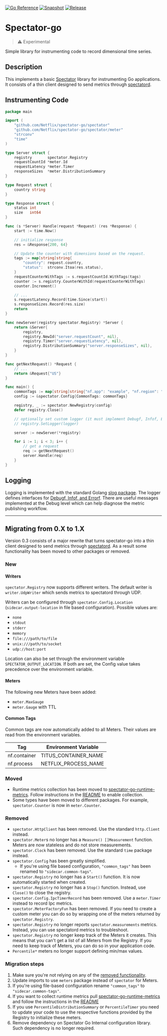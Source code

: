 [![Go Reference](https://pkg.go.dev/badge/github.com/Netflix/spectator-go.svg)](https://pkg.go.dev/github.com/Netflix/spectator-go)
[![Snapshot](https://github.com/Netflix/spectator-go/actions/workflows/snapshot.yml/badge.svg)](https://github.com/Netflix/spectator-go/actions/workflows/snapshot.yml)
[![Release](https://github.com/Netflix/spectator-go/actions/workflows/release.yml/badge.svg)](https://github.com/Netflix/spectator-go/actions/workflows/release.yml)

# Spectator-go

> :warning: Experimental

Simple library for instrumenting code to record dimensional time series.

## Description

This implements a basic [Spectator](https://github.com/Netflix/spectator) library for instrumenting Go applications.
It consists of a thin client designed to send metrics
through [spectatord](https://github.com/Netflix-Skunkworks/spectatord).

## Instrumenting Code

```go
package main

import (
	"github.com/Netflix/spectator-go/spectator"
	"github.com/Netflix/spectator-go/spectator/meter"
	"strconv"
	"time"
)

type Server struct {
	registry       spectator.Registry
	requestCountId *meter.Id
	requestLatency *meter.Timer
	responseSizes  *meter.DistributionSummary
}

type Request struct {
	country string
}

type Response struct {
	status int
	size   int64
}

func (s *Server) Handle(request *Request) (res *Response) {
	start := time.Now()

	// initialize response
	res = &Response{200, 64}

	// Update the counter with dimensions based on the request.
	tags := map[string]string{
		"country": request.country,
		"status":  strconv.Itoa(res.status),
	}
	requestCounterWithTags := s.requestCountId.WithTags(tags)
	counter := s.registry.CounterWithId(requestCounterWithTags)
	counter.Increment()

	// ...
	s.requestLatency.Record(time.Since(start))
	s.responseSizes.Record(res.size)
	return
}

func newServer(registry spectator.Registry) *Server {
	return &Server{
		registry,
		registry.NewId("server.requestCount", nil),
		registry.Timer("server.requestLatency", nil),
		registry.DistributionSummary("server.responseSizes", nil),
	}
}

func getNextRequest() *Request {
	// ...
	return &Request{"US"}
}

func main() {
	commonTags := map[string]string{"nf.app": "example", "nf.region": "us-west-1"}
	config := &spectator.Config{CommonTags: commonTags}

	registry, _ := spectator.NewRegistry(config)
	defer registry.Close()

	// optionally set custom logger (it must implement Debugf, Infof, Errorf)
	// registry.SetLogger(logger)

	server := newServer(*registry)

	for i := 1; i < 3; i++ {
		// get a request
		req := getNextRequest()
		server.Handle(req)
	}
}
```

## Logging

Logging is implemented with the standard Golang [slog package](https://pkg.go.dev/log/slog). The logger
defines interfaces for [Debugf, Infof, and Errorf](./spectator/logger/logger.go). There are useful messages
implemented at the Debug level which can help diagnose the metric publishing workflow.

---

## Migrating from 0.X to 1.X

Version 0.3 consists of a major rewrite that turns spectator-go into a thin client designed to send metrics through
[spectatord](https://github.com/Netflix-Skunkworks/spectatord). As a result some functionality has been moved to other
packages or removed.

### New

#### Writers

`spectator.Registry` now supports different writers. The default writer is `writer.UdpWriter` which sends metrics
to spectatord through UDP.

Writers can be configured through `spectator.Config.Location` (`sidecar.output-location` in file based configuration).
Possible values are:

- `none`
- `stdout`
- `stderr`
- `memory`
- `file:///path/to/file`
- `unix:///path/to/socket`
- `udp://host:port`

Location can also be set through the environment variable `SPECTATOR_OUTPUT_LOCATION`. If both are set, the Config value
takes precedence over the environment variable.

#### Meters

The following new Meters have been added:

- `meter.MaxGauge`
- `meter.Gauge` with TTL

#### Common Tags

Common tags are now automatically added to all Meters. Their values are read from the environment variables.

| Tag          | Environment Variable |
|--------------|----------------------|
| nf.container | TITUS_CONTAINER_NAME |
| nf.process   | NETFLIX_PROCESS_NAME |

### Moved

- Runtime metrics collection has been moved
  to [spectator-go-runtime-metrics](https://github.com/Netflix/spectator-go-runtime-metrics). Follow instructions in
  the [README](https://github.com/Netflix/spectator-go-runtime-metrics) to enable
  collection.
- Some types have been moved to different packages. For example, `spectator.Counter` is now in `meter.Counter`.

### Removed

- `spectator.HttpClient` has been removed. Use the standard `http.Client` instead.
- `spectator.Meter`s no longer has a `Measure() []Measurement` function. Meters are now stateless and do not store
  measurements.
- `spectator.Clock` has been removed. Use the standard `time` package instead.
- `spectator.Config` has been greatly simplified.
    - If you're using file based configuration, `"common_tags"` has been renamed to `"sidecar.common-tags"`.
- `spectator.Registry` no longer has a `Start()` function. It is now automatically started when created.
- `spectator.Registry` no longer has a `Stop()` function. Instead, use `Close()` to close the registry.
- `spectator.Config.IpcTimerRecord` has been removed. Use a `meter.Timer` instead to record Ipc metrics.
- `spectator.MeterFactoryFun` has been removed. If you need to create a custom meter you can do so by wrapping one of
  the meters returned by `spectator.Registry`.
- `spectator.Registry` no longer reports `spectator.measurements` metrics. Instead, you can use spectatord metrics to
  troubleshoot.
- `spectator.Registry` no longer keep track of the Meters it creates. This means that you can't get a list of all Meters
  from the Registry. If you need to keep track of Meters, you can do so in your application code.
- `Percentile*` meters no longer support defining min/max values.

### Migration steps

1. Make sure you're not relying on any of the [removed functionality](#removed).
2. Update imports to use `meters` package instead of `spectator` for Meters.
3. If you're using file-based configuration rename `"common_tags"` to `"sidecar.common-tags"`.
4. If you want to collect runtime metrics
   pull [spectator-go-runtime-metrics](https://github.com/Netflix/spectator-go-runtime-metrics) and follow the
   instructions in the
   [README](https://github.com/Netflix/spectator-go-runtime-metrics)
5. If you use `PercentileDistributionSummary` or `PercentileTimer` you need to update your code to use the respective
   functions provided by the Registry to initialize these meters.
6. Remove dependency on Spectator Go Internal configuration library. Such dependency is no longer required.